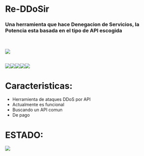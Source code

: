 # Re-DDoSir
<H3>Una herramienta que hace Denegacion de Servicios, la Potencia esta basada en el tipo de API escogida </H3>
<br>
<br>
<img src="https://i.imgur.com/pnhtoHB.jpg">
<br></br>

<img src="https://img.shields.io/badge/Python-3.7-yellow?style=for-the-badge&logo=python"><img src="https://img.shields.io/badge/Supported%20OS-Linux-orange?style=for-the-badge&logo=linux"><img src="https://img.shields.io/badge/License-MIT-brightgreen?style=for-the-badge&logo="><img src="https://i.imgur.com/oS4P9zJ.png"><img src="https://i.imgur.com/hIFyaeC.png">

# Caracteristicas:

* Herramienta de ataques DDoS por API
* Actualmente es funcional
* Buscando un API comun 
* De pago

# ESTADO:

<img src="https://i.imgur.com/iuZg3at.png">
